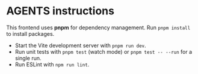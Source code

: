 # AGENTS instructions

This frontend uses **pnpm** for dependency management. Run `pnpm install` to install packages.

- Start the Vite development server with `pnpm run dev`.
- Run unit tests with `pnpm test` (watch mode) or `pnpm test -- --run` for a single run.
- Run ESLint with `npm run lint`.
